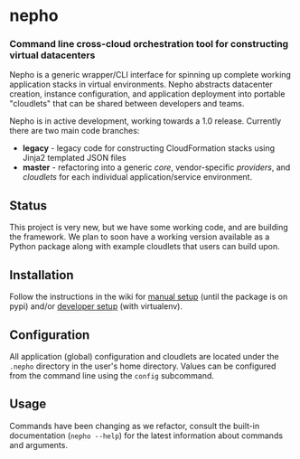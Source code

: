 # nepho
### Command line cross-cloud orchestration tool for constructing virtual datacenters

Nepho is a generic wrapper/CLI interface for spinning up complete working application stacks in virtual environments.  Nepho abstracts datacenter creation, instance configuration, and application deployment into portable "cloudlets" that can be shared between developers and teams.

Nepho is in active development, working towards a 1.0 release.  Currently there are two main code branches:
* **legacy** - legacy code for constructing CloudFormation stacks using Jinja2 templated JSON files
* **master** - refactoring into a generic _core_, vendor-specific _providers_, and _cloudlets_ for each individual application/service environment.

## Status

This project is very new, but we have some working code, and are building the framework.  We plan to soon have a working version available as a Python package along with example cloudlets that users can build upon.

## Installation

Follow the instructions in the wiki for [manual setup](https://github.com/huit/nepho/wiki/Manual-Setup) (until the package is on pypi) and/or [developer setup](https://github.com/huit/nepho/wiki/Development-environment-with-virtualenv) (with virtualenv).

## Configuration

All application (global) configuration and cloudlets are located under the `.nepho` directory in 
the user's home directory. Values can be configured from the command line using the `config` subcommand.

## Usage

Commands have been changing as we refactor, consult the built-in documentation (`nepho --help`) for the latest information about commands and arguments.
